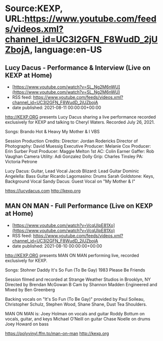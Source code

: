 # Source:KEXP, URL:https://www.youtube.com/feeds/videos.xml?channel_id=UC3I2GFN_F8WudD_2jUZbojA, language:en-US

## Lucy Dacus - Performance & Interview (Live on KEXP at Home)
 - [https://www.youtube.com/watch?v=SL_Ng2M6nWU](https://www.youtube.com/watch?v=SL_Ng2M6nWU)
 - RSS feed: https://www.youtube.com/feeds/videos.xml?channel_id=UC3I2GFN_F8WudD_2jUZbojA
 - date published: 2021-08-11 00:00:00+00:00

http://KEXP.ORG presents Lucy Dacus sharing a live performance recorded exclusively for KEXP and talking to Cheryl Waters. Recorded July 26, 2021.

Songs:
Brando
Hot & Heavy
My Mother & I
VBS

Session Production Credits:
Director: Jordan Rodericks
Director of Photography: David Muessig
Executive Producer: Melanie Cox
Producer: Erin Surber 
Post Producer: Maggie Melton
1st AC: Colin Earner
Gaffer: Rob Vaughan
Camera Utility: Adi Gonzalez
Dolly Grip: Charles Tinsley
PA: Victoria Petrone
 
Lucy Dacus: Guitar, Lead Vocal
Jacob Blizard: Lead Guitar
Dominic Angelella: Bass Guitar
Ricardo Lagomasino: Drums
Sarah Goldstone: Keys, Background Vocal 
Sandy Dacus: Guest Vocal on "My Mother & I"

https://lucydacus.com
http://kexp.org

## MAN ON MAN - Full Performance (Live on KEXP at Home)
 - [https://www.youtube.com/watch?v=VcqUIpE81Xo](https://www.youtube.com/watch?v=VcqUIpE81Xo)
 - RSS feed: https://www.youtube.com/feeds/videos.xml?channel_id=UC3I2GFN_F8WudD_2jUZbojA
 - date published: 2021-08-10 00:00:00+00:00

http://KEXP.ORG presents MAN ON MAN performing live, recorded exclusively for KEXP.

Songs:
Stohner
Daddy
It's So Fun (To Be Gay)
1983
Please Be Friends

Session filmed and recorded at Strange Weather Studios in Brooklyn, NY
Directed by Brendan McGowan
B Cam by Shannon Madden
Engineered and Mixed by Ben Greenberg

Backing vocals on "It's So Fun (To Be Gay)" provided by Paul Soileau, Christopher Schulz, Stephen Wood, Shane Shane, Dust Tea Shoulders.

MAN ON MAN is:
Joey Holman on vocals and guitar
Roddy Bottum on vocals, guitar, and keys
Michael O’Neill on guitar
Chase Noelle on drums
Joey Howard on bass

https://polyvinyl.ffm.to/man-on-man
http://kexp.org

